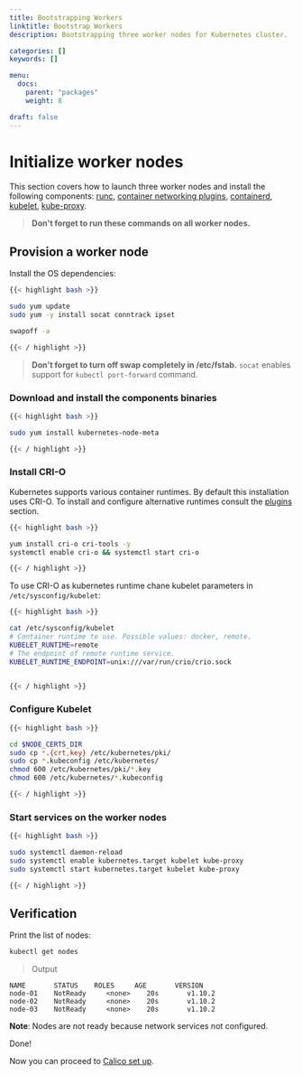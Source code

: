 ```yaml
---
title: Bootstrapping Workers
linktitle: Bootstrap Workers
description: Bootstrapping three worker nodes for Kubernetes cluster.

categories: []
keywords: []

menu:
  docs:
    parent: "packages"
    weight: 8

draft: false
---
```


# Initialize worker nodes

This section covers how to launch three worker nodes and install the following components: [runc](https://github.com/opencontainers/runc), [container networking plugins](https://github.com/containernetworking/cni), [containerd](https://github.com/containerd/containerd), [kubelet](https://kubernetes.io/docs/admin/kubelet), [kube-proxy](https://kubernetes.io/docs/concepts/cluster-administration/proxies).

> **Don't forget to run these commands on all worker nodes.**

## Provision a worker node

Install the OS dependencies:

```bash
{{< highlight bash >}}

sudo yum update
sudo yum -y install socat conntrack ipset

swapoff -a

{{< / highlight >}}
```
> **Don't forget to turn off swap completely in /etc/fstab.**
> `socat` enables support for `kubectl port-forward` command.

### Download and install the components binaries

```bash
{{< highlight bash >}}

sudo yum install kubernetes-node-meta

{{< / highlight >}}
```

### Install CRI-O

Kubernetes supports various container runtimes. By default this installation uses CRI-O. To install and configure alternative runtimes consult the [plugins](/plugins) section.

```bash
{{< highlight bash >}}

yum install cri-o cri-tools -y
systemctl enable cri-o && systemctl start cri-o

{{< / highlight >}}
```

To use CRI-O as kubernetes runtime chane kubelet parameters in ```/etc/sysconfig/kubelet```:

```bash
{{< highlight bash >}}

cat /etc/sysconfig/kubelet
# Container runtime to use. Possible values: docker, remote.
KUBELET_RUNTIME=remote
# The endpoint of remote runtime service.
KUBELET_RUNTIME_ENDPOINT=unix:///var/run/crio/crio.sock


{{< / highlight >}}
```

### Configure Kubelet

```bash
{{< highlight bash >}}

cd $NODE_CERTS_DIR
sudo cp *.{crt,key} /etc/kubernetes/pki/
sudo cp *.kubeconfig /etc/kubernetes/
chmod 600 /etc/kubernetes/pki/*.key
chmod 600 /etc/kubernetes/*.kubeconfig

{{< / highlight >}}
```

### Start services on the worker nodes

```bash
{{< highlight bash >}}

sudo systemctl daemon-reload
sudo systemctl enable kubernetes.target kubelet kube-proxy
sudo systemctl start kubernetes.target kubelet kube-proxy

{{< / highlight >}}
```

## Verification
Print the list of nodes:

```bash
kubectl get nodes
```

> Output

```
NAME       STATUS    ROLES     AGE       VERSION
node-01    NotReady     <none>    20s       v1.10.2
node-02    NotReady     <none>    20s       v1.10.2
node-03    NotReady     <none>    20s       v1.10.2
```

**Note**: Nodes are not ready because network services not configured.

Done!

Now you can proceed to [Calico set up](/installation/packages/8calico).

